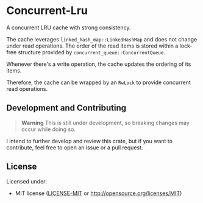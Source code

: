 # Concurrent-Lru

A concurrent LRU cache with strong consistency.

The cache leverages `linked_hash_map::LinkedHashMap` and does not change under read operations. The order of the read items is stored within a lock-free structure provided by `concurrent_queue::ConcurrentQueue`.

Whenever there's a write operation, the cache updates the ordering of its items.

Therefore, the cache can be wrapped by an `RwLock` to provide concurrent read operations.

## Development and Contributing
> **Warning**
> This is still under development, so breaking changes may occur while doing so.

I intend to further develop and review this crate, but if you want to contribute, feel free to open an issue or a pull request.

## License

Licensed under:
 * MIT license ([LICENSE-MIT](LICENSE-MIT) or http://opensource.org/licenses/MIT)
